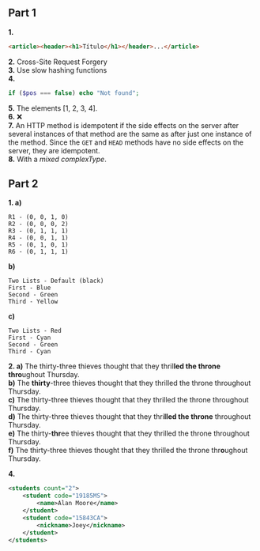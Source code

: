 
## Part 1

**1.**
```html
<article><header><h1>Título</h1></header>...</article>
```
**2.** Cross-Site Request Forgery  
**3.** Use slow hashing functions  
**4.**
```php
if ($pos === false) echo "Not found";
```
**5.** The elements [1, 2, 3, 4].  
**6.** ❌  
**7.** An HTTP method is idempotent if the side effects on the server after several instances of that method are the same as after just one instance of the method. Since the `GET` and `HEAD` methods have no side effects on the server, they are idempotent.  
**8.** With a *mixed complexType*.

## Part 2

**1. a)**
```
R1 - (0, 0, 1, 0)
R2 - (0, 0, 0, 2)
R3 - (0, 1, 1, 1)
R4 - (0, 0, 1, 1)
R5 - (0, 1, 0, 1)
R6 - (0, 1, 1, 1)
```

**b)**
```
Two Lists - Default (black)
First - Blue
Second - Green
Third - Yellow
```

**c)**
```
Two Lists - Red
First - Cyan
Second - Green
Third - Cyan
```

**2. a)** The thirty-three thieves thought that they thril**led the throne thro**ughout Thursday.  
**b)** The **thirty**-three thieves thought that they thrilled the throne throughout Thursday.  
**c)** The thirty-three thieves thought that they thrilled the throne throughout Thursday.  
**d)** The thirty-three thieves thought that they thri**lled the throne** throughout Thursday.  
**e)** The thirty-**thr**ee thieves thought that they thrilled the throne throughout Thursday.  
**f)** The thirty-three thieves thought that they thrilled the throne thr**o**ughout Thursday.

**4.**
```xml
<students count="2">
    <student code="19185MS">
        <name>Alan Moore</name>
    </student>
    <student code="15843CA">
        <nickname>Joey</nickname>
    </student>
</students>
```